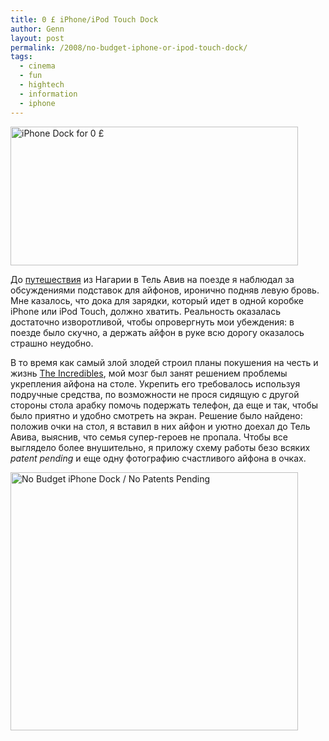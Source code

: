 ```yaml
---
title: 0 £ iPhone/iPod Touch Dock
author: Genn
layout: post
permalink: /2008/no-budget-iphone-or-ipod-touch-dock/
tags:
  - cinema
  - fun
  - hightech
  - information
  - iphone
---
```

<img src="http://mega.genn.org/=^_^=/uploads/2008/09/main1.jpg" alt="iPhone Dock for 0 £"  width="460" height="222" />

До [путешествия][1] из Нагарии в Тель Авив на поезде я наблюдал за обсуждениями подставок для айфонов, иронично подняв левую бровь. Мне казалось, что дока для зарядки, который идет в одной коробке iPhone или iPod Touch, должно хватить. Реальность оказалась достаточно изворотливой, чтобы опровергнуть мои убеждения: в поезде было скучно, а держать айфон в руке всю дорогу оказалось страшно неудобно. 

В то время как самый злой злодей строил планы покушения на честь и жизнь [The Incredibles][2], мой мозг был занят решением проблемы укрепления айфона на столе. Укрепить его требовалось используя подручные средства, по возможности не прося сидящую с другой стороны стола арабку помочь подержать телефон, да еще и так, чтобы было приятно и удобно смотреть на экран. Решение было найдено: положив очки на стол, я вставил в них айфон и уютно доехал до Тель Авива, выяснив, что семья супер-героев не пропала. Чтобы все выглядело более внушительно, я приложу схему работы безо всяких *patent pending* и еще одну фотографию счастливого айфона в очках.  
<!--more-->

  
<img src="http://mega.genn.org/=^_^=/uploads/2008/09/iphoneholder.jpg" alt="No Budget iPhone Dock / No Patents Pending" width="460" height="413" />

 [1]: http://mega.genn.org/2008/is-real/
 [2]: http://www.pixar.com/featurefilms/incredibles/